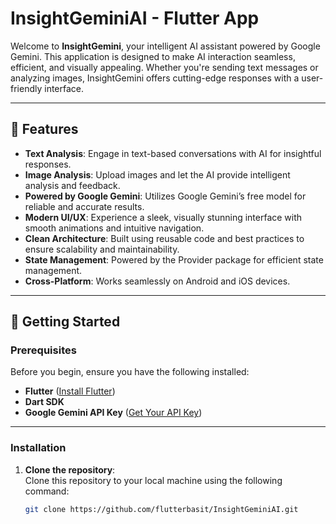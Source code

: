 # InsightGeminiAI - Flutter App

Welcome to **InsightGemini**, your intelligent AI assistant powered by Google Gemini. This application is designed to make AI interaction seamless, efficient, and visually appealing. Whether you're sending text messages or analyzing images, InsightGemini offers cutting-edge responses with a user-friendly interface.

---

## 🌟 Features
- **Text Analysis**: Engage in text-based conversations with AI for insightful responses.  
- **Image Analysis**: Upload images and let the AI provide intelligent analysis and feedback.  
- **Powered by Google Gemini**: Utilizes Google Gemini’s free model for reliable and accurate results.  
- **Modern UI/UX**: Experience a sleek, visually stunning interface with smooth animations and intuitive navigation.  
- **Clean Architecture**: Built using reusable code and best practices to ensure scalability and maintainability.  
- **State Management**: Powered by the Provider package for efficient state management.  
- **Cross-Platform**: Works seamlessly on Android and iOS devices.  

---

## 🚀 Getting Started

### Prerequisites
Before you begin, ensure you have the following installed:
- **Flutter** ([Install Flutter](https://flutter.dev/docs/get-started/install))  
- **Dart SDK**  
- **Google Gemini API Key** ([Get Your API Key](https://cloud.google.com/gemini))  

---

### Installation

1. **Clone the repository**:  
   Clone this repository to your local machine using the following command:
   ```bash
   git clone https://github.com/flutterbasit/InsightGeminiAI.git
